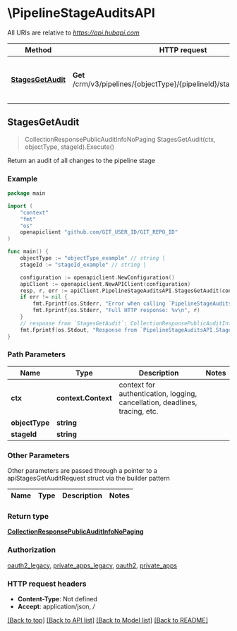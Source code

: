 # \PipelineStageAuditsAPI

All URIs are relative to *https://api.hubapi.com*

Method | HTTP request | Description
------------- | ------------- | -------------
[**StagesGetAudit**](PipelineStageAuditsAPI.md#StagesGetAudit) | **Get** /crm/v3/pipelines/{objectType}/{pipelineId}/stages/{stageId}/audit | Return an audit of all changes to the pipeline stage



## StagesGetAudit

> CollectionResponsePublicAuditInfoNoPaging StagesGetAudit(ctx, objectType, stageId).Execute()

Return an audit of all changes to the pipeline stage



### Example

```go
package main

import (
	"context"
	"fmt"
	"os"
	openapiclient "github.com/GIT_USER_ID/GIT_REPO_ID"
)

func main() {
	objectType := "objectType_example" // string | 
	stageId := "stageId_example" // string | 

	configuration := openapiclient.NewConfiguration()
	apiClient := openapiclient.NewAPIClient(configuration)
	resp, r, err := apiClient.PipelineStageAuditsAPI.StagesGetAudit(context.Background(), objectType, stageId).Execute()
	if err != nil {
		fmt.Fprintf(os.Stderr, "Error when calling `PipelineStageAuditsAPI.StagesGetAudit``: %v\n", err)
		fmt.Fprintf(os.Stderr, "Full HTTP response: %v\n", r)
	}
	// response from `StagesGetAudit`: CollectionResponsePublicAuditInfoNoPaging
	fmt.Fprintf(os.Stdout, "Response from `PipelineStageAuditsAPI.StagesGetAudit`: %v\n", resp)
}
```

### Path Parameters


Name | Type | Description  | Notes
------------- | ------------- | ------------- | -------------
**ctx** | **context.Context** | context for authentication, logging, cancellation, deadlines, tracing, etc.
**objectType** | **string** |  | 
**stageId** | **string** |  | 

### Other Parameters

Other parameters are passed through a pointer to a apiStagesGetAuditRequest struct via the builder pattern


Name | Type | Description  | Notes
------------- | ------------- | ------------- | -------------



### Return type

[**CollectionResponsePublicAuditInfoNoPaging**](CollectionResponsePublicAuditInfoNoPaging.md)

### Authorization

[oauth2_legacy](../README.md#oauth2_legacy), [private_apps_legacy](../README.md#private_apps_legacy), [oauth2](../README.md#oauth2), [private_apps](../README.md#private_apps)

### HTTP request headers

- **Content-Type**: Not defined
- **Accept**: application/json, */*

[[Back to top]](#) [[Back to API list]](../README.md#documentation-for-api-endpoints)
[[Back to Model list]](../README.md#documentation-for-models)
[[Back to README]](../README.md)

